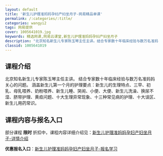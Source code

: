 ```yaml
---
layout: default
title: '新生儿护理准妈妈孕妇产妇坐月子-网易精品单课'
permalink: /:categories/:title/
categories: wangyi2
tags: 网易提供
cover: 1005641019.jpg
keywords: 精选网课,网易云课堂,新生儿护理准妈妈孕妇产妇坐月子
description: "北京知名新生儿专家陈玉琴主任主讲。结合专家数十年临床经验与数万名准妈妈关心的问题。涵盖新生儿第一个月的护理要点：新生儿的生理特点、三早、初乳、母乳喂养、奶粉喂养、新生儿睡、哭闹、小便、大便、"
classid: 1005641019
---
```


## 课程介绍

北京知名新生儿专家陈玉琴主任主讲。
结合专家数十年临床经验与数万名准妈妈关心的问题。
涵盖新生儿第一个月的护理要点：新生儿的生理特点、三早、初乳、母乳喂养、奶粉喂养、新生儿睡、哭闹、小便、大便、新生儿洗澡、换尿不湿、脐带护理、黄疸问题、十大生理异常现象、十三种常见病的护理、十大误区、新生儿用药常识。

## 课程内容与报名入口

部分课程 **限时** 折扣中，课程内容详细介绍见：[新生儿护理准妈妈孕妇产妇坐月子-详情介绍](https://study.163.com/course/introduction/1005641019.htm?share=1&shareId=1025206652&utm_campaign=share&utm_medium=iphoneShare&utm_source=&utm_u=1025206652)

**优惠报名入口**：[新生儿护理准妈妈孕妇产妇坐月子-报名学习](https://study.163.com/course/introduction/1005641019.htm?share=1&shareId=1025206652&utm_campaign=share&utm_medium=iphoneShare&utm_source=&utm_u=1025206652)

